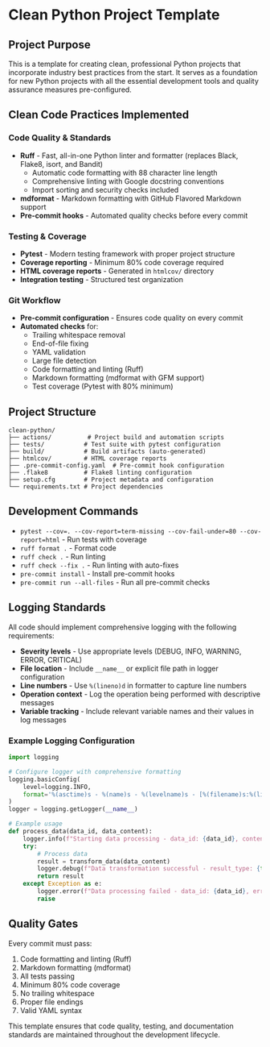 # Clean Python Project Template

## Project Purpose

This is a template for creating clean, professional Python projects that incorporate industry best practices from the start. It serves as a foundation for new Python projects with all the essential development tools and quality assurance measures pre-configured.

## Clean Code Practices Implemented

### Code Quality & Standards

- **Ruff** - Fast, all-in-one Python linter and formatter (replaces Black, Flake8, isort, and Bandit)
  - Automatic code formatting with 88 character line length
  - Comprehensive linting with Google docstring conventions
  - Import sorting and security checks included
- **mdformat** - Markdown formatting with GitHub Flavored Markdown support
- **Pre-commit hooks** - Automated quality checks before every commit

### Testing & Coverage

- **Pytest** - Modern testing framework with proper project structure
- **Coverage reporting** - Minimum 80% code coverage required
- **HTML coverage reports** - Generated in `htmlcov/` directory
- **Integration testing** - Structured test organization

### Git Workflow

- **Pre-commit configuration** - Ensures code quality on every commit
- **Automated checks** for:
  - Trailing whitespace removal
  - End-of-file fixing
  - YAML validation
  - Large file detection
  - Code formatting and linting (Ruff)
  - Markdown formatting (mdformat with GFM support)
  - Test coverage (Pytest with 80% minimum)

## Project Structure

```text
clean-python/
├── actions/          # Project build and automation scripts
├── tests/           # Test suite with pytest configuration
├── build/           # Build artifacts (auto-generated)
├── htmlcov/         # HTML coverage reports
├── .pre-commit-config.yaml  # Pre-commit hook configuration
├── .flake8          # Flake8 linting configuration
├── setup.cfg        # Project metadata and configuration
└── requirements.txt # Project dependencies
```

## Development Commands

- `pytest --cov=. --cov-report=term-missing --cov-fail-under=80 --cov-report=html` - Run tests with coverage
- `ruff format .` - Format code
- `ruff check .` - Run linting
- `ruff check --fix .` - Run linting with auto-fixes
- `pre-commit install` - Install pre-commit hooks
- `pre-commit run --all-files` - Run all pre-commit checks

## Logging Standards

All code should implement comprehensive logging with the following requirements:

- **Severity levels** - Use appropriate levels (DEBUG, INFO, WARNING, ERROR, CRITICAL)
- **File location** - Include `__name__` or explicit file path in logger configuration
- **Line numbers** - Use `%(lineno)d` in formatter to capture line numbers
- **Operation context** - Log the operation being performed with descriptive messages
- **Variable tracking** - Include relevant variable names and their values in log messages

### Example Logging Configuration

```python
import logging

# Configure logger with comprehensive formatting
logging.basicConfig(
    level=logging.INFO,
    format='%(asctime)s - %(name)s - %(levelname)s - [%(filename)s:%(lineno)d] - %(message)s'
)
logger = logging.getLogger(__name__)

# Example usage
def process_data(data_id, data_content):
    logger.info(f"Starting data processing - data_id: {data_id}, content_length: {len(data_content)}")
    try:
        # Process data
        result = transform_data(data_content)
        logger.debug(f"Data transformation successful - result_type: {type(result)}, result_size: {len(result)}")
        return result
    except Exception as e:
        logger.error(f"Data processing failed - data_id: {data_id}, error: {str(e)}", exc_info=True)
        raise
```

## Quality Gates

Every commit must pass:

1. Code formatting and linting (Ruff)
1. Markdown formatting (mdformat)
1. All tests passing
1. Minimum 80% code coverage
1. No trailing whitespace
1. Proper file endings
1. Valid YAML syntax

This template ensures that code quality, testing, and documentation standards are maintained throughout the development lifecycle.
